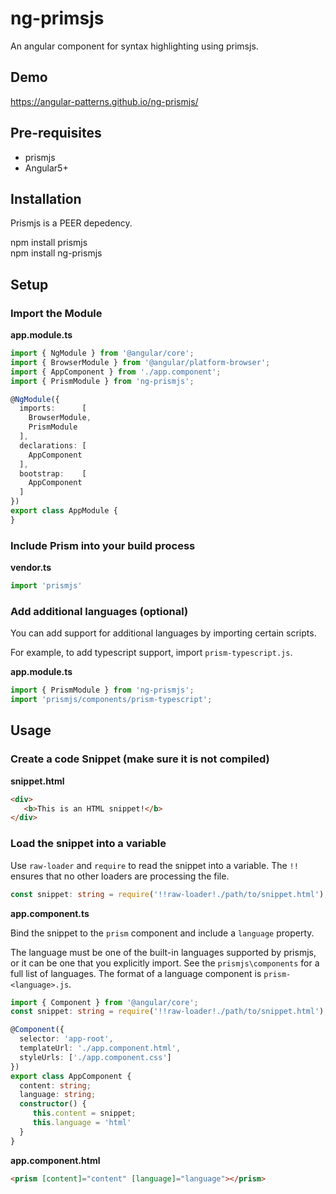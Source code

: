 # ng-primsjs

An angular component for syntax highlighting using primsjs.

## Demo

https://angular-patterns.github.io/ng-prismjs/

## Pre-requisites

* prismjs
* Angular5+

## Installation

Prismjs is a PEER depedency.

npm install prismjs <br />
npm install ng-prismjs

## Setup

### Import the Module

**app.module.ts**

```typescript
import { NgModule } from '@angular/core';
import { BrowserModule } from '@angular/platform-browser';
import { AppComponent } from './app.component';
import { PrismModule } from 'ng-prismjs';

@NgModule({
  imports:      [ 
    BrowserModule, 
    PrismModule
  ],
  declarations: [ 
    AppComponent 
  ],
  bootstrap:    [ 
    AppComponent 
  ]
})
export class AppModule {
}
```

### Include Prism into your build process

**vendor.ts**

```typescript
import 'prismjs'
```

### Add additional languages (optional)

You can add support for additional languages by importing certain scripts.

For example, to add typescript support, import `prism-typescript.js`.

**app.module.ts**

```typescript
import { PrismModule } from 'ng-prismjs';
import 'prismjs/components/prism-typescript';
```

## Usage

### Create a code Snippet (make sure it is not compiled)

**snippet.html**

```html
<div>
   <b>This is an HTML snippet!</b>
</div>
```

### Load the snippet into a variable

Use `raw-loader` and `require` to read the snippet into a variable.  The `!!` ensures that no other loaders are processing the file.

```typescript
const snippet: string = require('!!raw-loader!./path/to/snippet.html');
```

**app.component.ts**

Bind the snippet to the `prism` component and include a `language` property.

The language must be one of the built-in languages supported by prismjs, or it can be one that you explicitly import.  See the `prismjs\components` for a full list of languages.  The format of a language component is `prism-<language>.js`.

```typescript
import { Component } from '@angular/core';
const snippet: string = require('!!raw-loader!./path/to/snippet.html');

@Component({
  selector: 'app-root',
  templateUrl: './app.component.html',
  styleUrls: ['./app.component.css']
})
export class AppComponent {
  content: string;
  language: string;
  constructor() {
     this.content = snippet;
     this.language = 'html'
  }
}

```

**app.component.html**

```html
<prism [content]="content" [language]="language"></prism>
```

